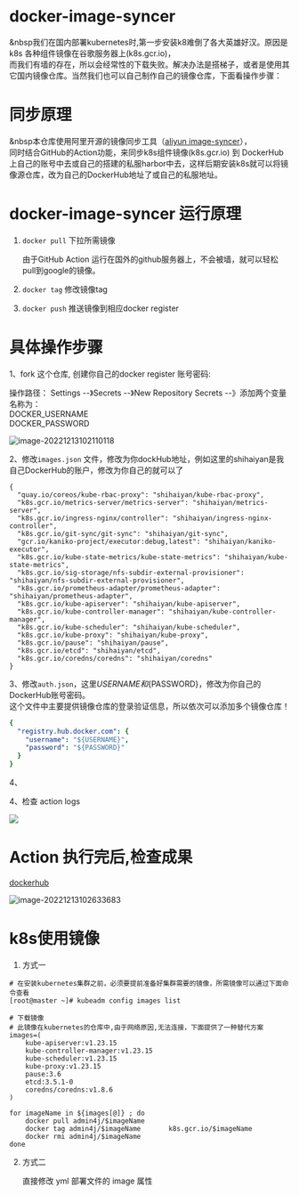 # docker-image-syncer

&nbsp我们在国内部署kubernetes时,第一步安装k8难倒了各大英雄好汉。原因是k8s 各种组件镜像在谷歌服务器上(k8s.gcr.io)，<br />而我们有墙的存在，所以会经常性的下载失败。解决办法是搭梯子，或者是使用其它国内镜像仓库。当然我们也可以自己制作自己的镜像仓库，下面看操作步骤：

# 同步原理
&nbsp本仓库使用阿里开源的镜像同步工具（[aliyun image-syncer](https://github.com/AliyunContainerService/image-syncer)），<br />同时结合GitHub的Action功能，来同步k8s组件镜像(k8s.gcr.io)  到 DockerHub上自己的账号中去或自己的搭建的私服harbor中去，这样后期安装k8s就可以将镜像源仓库，改为自己的DockerHub地址了或自己的私服地址。
    
    
# docker-image-syncer 运行原理

1. `docker pull` 下拉所需镜像

     由于GitHub Action 运行在国外的github服务器上，不会被墙，就可以轻松pull到google的镜像。

2. `docker tag` 修改镜像tag

3. `docker push` 推送镜像到相应docker register


# 具体操作步骤

1、fork 这个仓库, 创建你自己的docker register 账号密码:


操作路径： Settings --》Secrets --》New Repository Secrets --》添加两个变量名称为：<br /> 
DOCKER_USERNAME<br />
DOCKER_PASSWORD<br />

![image-20221213102110118](https://img-blog.csdnimg.cn/img_convert/de478aaf77041569c82f17cd34834926.png#pic_center)

2、修改`images.json` 文件，修改为你dockHub地址，例如这里的shihaiyan是我自己DockerHub的账户，修改为你自己的就可以了

```
{
  "quay.io/coreos/kube-rbac-proxy": "shihaiyan/kube-rbac-proxy",
  "k8s.gcr.io/metrics-server/metrics-server": "shihaiyan/metrics-server",
  "k8s.gcr.io/ingress-nginx/controller": "shihaiyan/ingress-nginx-controller",
  "k8s.gcr.io/git-sync/git-sync": "shihaiyan/git-sync",
  "gcr.io/kaniko-project/executor:debug,latest": "shihaiyan/kaniko-executor",
  "k8s.gcr.io/kube-state-metrics/kube-state-metrics": "shihaiyan/kube-state-metrics",
  "k8s.gcr.io/sig-storage/nfs-subdir-external-provisioner": "shihaiyan/nfs-subdir-external-provisioner",
  "k8s.gcr.io/prometheus-adapter/prometheus-adapter": "shihaiyan/prometheus-adapter",
  "k8s.gcr.io/kube-apiserver": "shihaiyan/kube-apiserver",
  "k8s.gcr.io/kube-controller-manager": "shihaiyan/kube-controller-manager",
  "k8s.gcr.io/kube-scheduler": "shihaiyan/kube-scheduler",
  "k8s.gcr.io/kube-proxy": "shihaiyan/kube-proxy",
  "k8s.gcr.io/pause": "shihaiyan/pause",
  "k8s.gcr.io/etcd": "shihaiyan/etcd",
  "k8s.gcr.io/coredns/coredns": "shihaiyan/coredns"
}
```

3、修改`auth.json`，这里${USERNAME}和${PASSWORD}，修改为你自己的 DockerHub账号密码。<br />
    这个文件中主要提供镜像仓库的登录验证信息，所以依次可以添加多个镜像仓库！

```yaml
{
  "registry.hub.docker.com": {
    "username": "${USERNAME}",
    "password": "${PASSWORD}"
  }
}
```

4、

4、检查 action logs

![](https://img-blog.csdnimg.cn/img_convert/b72068c934fbc4394675e66e0b28e8c8.png#pic_center)

# Action 执行完后,检查成果

[dockerhub](https://hub.docker.com/repositories/admin4j)

![image-20221213102633683](https://img-blog.csdnimg.cn/img_convert/7d01e06938461c646c1354b2bdc3f383.png#pic_center)

# k8s使用镜像

1. 方式一

```
# 在安装kubernetes集群之前，必须要提前准备好集群需要的镜像，所需镜像可以通过下面命令查看
[root@master ~]# kubeadm config images list

# 下载镜像
# 此镜像在kubernetes的仓库中,由于网络原因,无法连接，下面提供了一种替代方案
images=(
    kube-apiserver:v1.23.15
	kube-controller-manager:v1.23.15
	kube-scheduler:v1.23.15
	kube-proxy:v1.23.15
	pause:3.6
	etcd:3.5.1-0
	coredns/coredns:v1.8.6
)

for imageName in ${images[@]} ; do
	docker pull admin4j/$imageName
	docker tag admin4j/$imageName 		k8s.gcr.io/$imageName
	docker rmi admin4j/$imageName
done

```

2. 方式二

   直接修改 yml 部署文件的 image 属性
